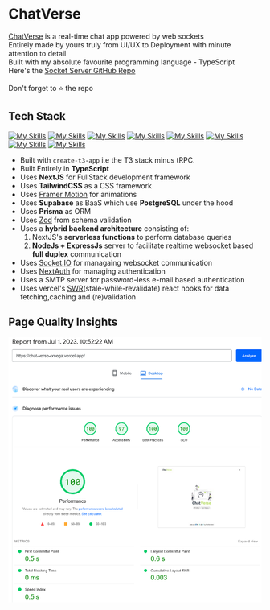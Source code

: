 # ChatVerse

[ChatVerse](https://chat-verse-omega.vercel.app/) is a real-time chat app powered by web sockets<br>
Entirely made by yours truly from UI/UX to Deployment with minute attention to detail<br>
Built with my absolute favourite programming language - TypeScript<br>
Here's the [Socket Server GitHub Repo](https://github.com/Manthan-Kuber/ChatVerseSocketServer)<br>  
Don't forget to ⭐ the repo

## Tech Stack

[![My Skills](https://skillicons.dev/icons?i=ts)](https://www.typescriptlang.org/)
[![My Skills](https://skillicons.dev/icons?i=next)](https://nextjs.org/)
[![My Skills](https://skillicons.dev/icons?i=tailwind)](https://tailwindcss.com/)
[![My Skills](https://skillicons.dev/icons?i=nodejs)](https://nodejs.org)
[![My Skills](https://skillicons.dev/icons?i=express)](https://expressjs.com)
[![My Skills](https://skillicons.dev/icons?i=supabase)](https://supabase.com/)
[![My Skills](https://skillicons.dev/icons?i=prisma)](https://www.prisma.io/)
[![My Skills](https://skillicons.dev/icons?i=vercel)](https://vercel.com/)

- Built with `create-t3-app` i.e the T3 stack minus tRPC.
- Built Entirely in **TypeScript**
- Uses **NextJS** for FullStack development framework
- Uses **TailwindCSS** as a CSS framework
- Uses [Framer Motion](https://www.framer.com/motion/) for animations
- Uses **Supabase** as BaaS which use **PostgreSQL** under the hood
- Uses **Prisma** as ORM
- Uses [Zod](https://zod.dev/) from schema validation
- Uses a **hybrid backend architecture** consisting of:
  1. NextJS's **serverless functions** to perform database queries
  2. **NodeJs + ExpressJs** server to facilitate realtime websocket based **full duplex** communication
- Uses [Socket.IO](https://socket.io/) for managaing websocket communication
- Uses [NextAuth](https://next-auth.js.org/) for managing authentication
- Uses a SMTP server for password-less e-mail based authentication
- Uses vercel's [SWR](https://swr.vercel.app/)(stale-while-revalidate) react hooks for data fetching,caching and (re)validation

## Page Quality Insights

![screenshot](page-qual-ss.png)
